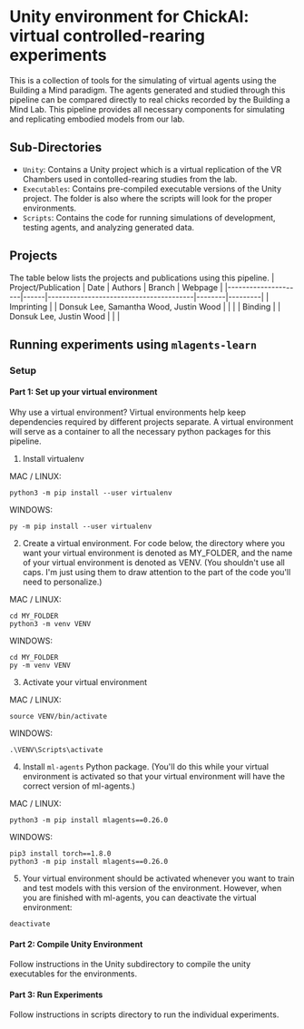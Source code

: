 # Unity environment for ChickAI: virtual controlled-rearing experiments
This is a collection of tools for the simulating of virtual agents using the Building 
a Mind paradigm. The agents
generated and studied through this pipeline can be compared directly to real chicks 
recorded by the Building a Mind
Lab. This pipeline provides all necessary components for simulating and replicating 
embodied models from our lab.

## Sub-Directories

* `Unity`: Contains a Unity project which is a virtual replication of the VR Chambers 
used in contolled-rearing studies from the lab.
* `Executables`: Contains pre-compiled executable versions of the Unity project. The 
folder is also where the scripts will look for the proper environments.
* `Scripts`: Contains the code for running simulations of development, testing agents,
and analyzing generated data.

## Projects
The table below lists the projects and publications using this pipeline.
| Project/Publication | Date | Authors                                | Branch | Webpage |
|---------------------|------|----------------------------------------|--------|---------|
| Imprinting            |      | Donsuk Lee, Samantha Wood, Justin Wood |        |         |
| Binding             |      | Donsuk Lee, Justin Wood                |        |         |



## Running experiments using `mlagents-learn`
### Setup
#### Part 1: Set up your virtual environment
Why use a virtual environment? Virtual environments help keep dependencies required by different projects separate.
A virtual environment will serve as a container to all the necessary python packages for this pipeline.
1. Install virtualenv

MAC / LINUX:
```
python3 -m pip install --user virtualenv
```
WINDOWS:
```
py -m pip install --user virtualenv
```
2. Create a virtual environment. For code below, the directory where you want your virtual environment is denoted as MY_FOLDER, and the name of your virtual environment is denoted as VENV. (You shouldn't use all caps. I'm just using them to draw attention to the part of the code you'll need to personalize.)

MAC / LINUX:
```
cd MY_FOLDER
python3 -m venv VENV
```
WINDOWS:
```
cd MY_FOLDER
py -m venv VENV
```
3. Activate your virtual environment

MAC / LINUX:
```
source VENV/bin/activate
```
WINDOWS:
```
.\VENV\Scripts\activate
```
4. Install `ml-agents` Python package. (You'll do this while your virtual environment is activated so that your virtual environment will have the correct version of ml-agents.)

MAC / LINUX:
```
python3 -m pip install mlagents==0.26.0
```
WINDOWS:
```
pip3 install torch==1.8.0
python3 -m pip install mlagents==0.26.0
```
5. Your virtual environment should be activated whenever you want to train and test models with this version of the environment. However, when you are finished with ml-agents, you can deactivate the virtual environment:
```
deactivate
```

#### Part 2: Compile Unity Environment
Follow instructions in the Unity subdirectory to compile the unity executables for the environments.

#### Part 3: Run Experiments
Follow instructions in scripts directory to run the individual experiments.
